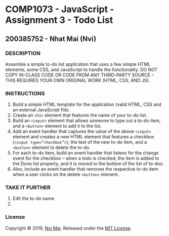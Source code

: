 # COMP1073 - JavaScript - Assignment 3 - Todo List
## 200385752 - Nhat Mai (Nvi)
### DESCRIPTION
Assemble a simple to-do list application that uses a few simple HTML elements, some CSS,
and JavaScript to handle the functionality. DO NOT COPY IN-CLASS CODE OR CODE FROM
ANY THIRD-PARTY SOURCE – THIS REQUIRES YOUR OWN ORIGINAL WORK (HTML,
CSS, AND JS).

### INSTRUCTIONS
1. Build a simple HTML template for the application (valid HTML, CSS and an external
JavaScript file).
2. Create an `<h1>` element that features the name of your to-do list.
3. Build an `<input>` element that allows someone to type out a to-do item, and a
`<button>` element to add it to the list.
4. Add an event handler that captures the value of the above `<input>` element and creates
a new HTML element that features a checkbox (`<input type=”checkbox”>`), the
text of the new to-do item, and a `<button>` element to delete the to-do.
5. For each to-do item, build an event handler that listens for the change event for the
checkbox – when a todo is checked, the item is added to the Done list 
property, and it is moved to the bottom of the list of to-dos.
6. Also, include an event handler that removes the respective to-do item when a user
clicks on the delete `<button>` element.
### TAKE IT FURTHER
1. Edit the to-do name
2. 

### License
Copyright © 2019, [Nvi Mai](https://www.nvimai.com).
Released under the [MIT License](LICENSE).
